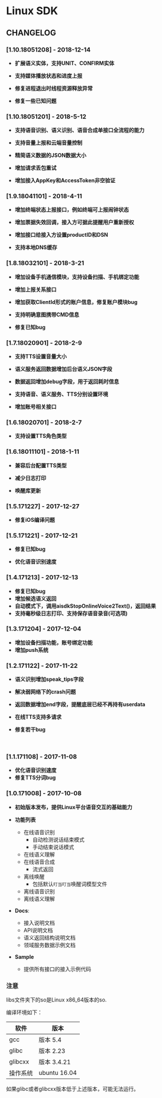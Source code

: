 # Linux SDK

## CHANGELOG

### [1.10.18051208] - 2018-12-14

- **扩展语义实体，支持UNIT、CONFIRM实体**

- **支持媒体播放状态和进度上报**

- **修复进程退出时线程资源释放异常**

- **修复一些已知问题**

### [1.10.18051201] - 2018-5-12

- **支持语音识别、语义识别、语音合成单接口全流程的能力**

- **支持音量上报和云端音量控制**

- **精简语义数据的JSON数据大小**

- **增加请求丢包重试**

- **增加接入AppKey和AccessToken非空验证**

### [1.9.18041101] - 2018-4-11

- **增加终端状态上报接口，例如终端可上报闹钟状态**

- **增加票据失效回调，接入方可据此提醒用户重新授权**

- **增加接口给接入方设置productID和DSN**

- **支持本地DNS缓存**

### [1.8.18032101] - 2018-3-21

- **增加设备手机通信模块，支持设备扫描、手机绑定功能**

- **增加上报关系接口**

- **增加获取ClientId形式的账户信息，修复账户模块bug**

- **支持明确意图携带CMD信息**

- **修复已知bug**

### [1.7.18020901] - 2018-2-9

- **支持TTS设置音量大小**

- **语义服务返回数据增加后台语义JSON字段**

- **数据返回增加debug字段，用于返回耗时信息**

- **支持语音、语义服务、TTS分别设置环境**

- **增加账号相关接口**

### [1.6.18020701] - 2018-2-7

- **支持设置TTS角色类型**

### [1.6.18011101] - 2018-1-11

- **兼容后台配置TTS类型**

- **减少日志打印**

- **唤醒库更新**

### [1.5.171227] - 2017-12-27

- **修复iOS编译问题**

### [1.5.171221] - 2017-12-21

- **修复已知bug**

- **优化语音识别速度**

### [1.4.171213] - 2017-12-13
- **修复已知bug**
- **增加候选语义返回**
- **自动模式下，调用aisdkStopOnlineVoice2Text()，返回结果**
- **支持毫秒级日志打印、支持保存语音录音(可选项)**
### [1.3.171204] - 2017-12-04

- **增加设备扫描功能，账号绑定功能**
- **增加push系统**

### [1.2.171122] - 2017-11-22

- **语义识别增加speak_tips字段**

- **解决弱网络下的crash问题**

- **返回数据增加end字段，提醒底层已经不再持有userdata**

- **在线TTS支持多请求**

- **修复若干bug**

  ​

### [1.1.171108] - 2017-11-08

- **优化语音识别速度**
- **修复TTS分词bug**

### [1.0.171008] - 2017-10-08

* **初始版本发布，提供Linux平台语音交互的基础能力**
* **功能列表**
  * 在线语音识别
      * 自动检测说话结束模式
      * 手动结束说话模式
  * 在线语义理解
  * 在线语音合成
      * 流式返回 
  * 离线唤醒
      * 包括默认`叮当叮当`唤醒词模型文件
  * 离线语音识别
  * 离线语义理解

* **Docs**: 

  * 接入说明文档
  * API说明文档
  * 语义返回结构说明文档
  * 领域服务数据示例文档

* **Sample**

  * 提供所有接口的接入示例代码

### 注意

libs文件夹下的so是Linux x86_64版本的so.

编译环境如下：

| 软件      | 版本           |
| ------- | ------------ |
| gcc     | 版本 5.4       |
| glibc   | 版本 2.23      |
| glibcxx | 版本 3.4.21    |
| 操作系统    | ubuntu 16.04 |

如果glibc或者glibcxx版本低于上述版本，可能无法运行。
